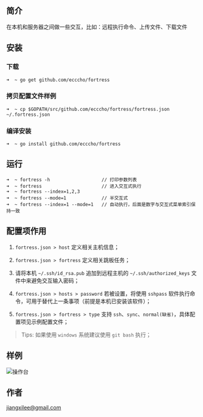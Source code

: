 ## 简介

在本机和服务器之间做一些交互，比如：远程执行命令、上传文件、下载文件

## 安装

### 下载

```shell
➜  ~ go get github.com/ecccho/fortress
```

### 拷贝配置文件样例

```shell
➜  ~ cp $GOPATH/src/github.com/ecccho/fortress/fortress.json ~/.fortress.json
```

### 编译安装

```shell
➜  ~ go install github.com/ecccho/fortress
```

## 运行
```
➜  ~ fortress -h                   // 打印参数列表
➜  ~ fortress                      // 进入交互式执行
➜  ~ fortress --index=1,2,3
➜  ~ fortress --mode=1             // 半交互式
➜  ~ fortress --index=1 --mode=1   // 自动执行，后面是数字与交互式菜单索引保持一致
```

## 配置项作用

1. `fortress.json > host` 定义相关主机信息；  

2. `fortress.json > fortress` 定义相关跳板任务；  

3. 请将本机 `~/.ssh/id_rsa.pub` 追加到远程主机的 `~/.ssh/authorized_keys` 文件中来避免交互输入密码；  

4. `fortress.json > hosts > password` 若被设置，将使用 `sshpass` 软件执行命令，可用于替代上一条事项（前提是本机已安装该软件）；  

5. `fortress.json > fortress > type` 支持 `ssh`、`sync`、`normal(缺省)`，具体配置项见示例配置文件；  
 
> Tips: 如果使用 `windows` 系统建议使用 `git bash` 执行；  

## 样例

![操作台](./demo.png)

## 作者

jiangxilee@gmail.com